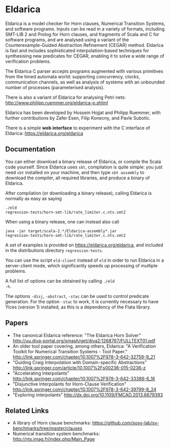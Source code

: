 Eldarica
========

Eldarica is a model checker for Horn clauses, Numerical Transition
Systems, and software programs. Inputs can be read in a variety of
formats, including SMT-LIB 2 and Prolog for Horn clauses, and fragments of
Scala and C for software programs, and are analysed using a variant of the
Counterexample-Guided Abstraction
Refinement (CEGAR) method. Eldarica is fast and includes sophisticated
interpolation-based techniques for synthesising new predicates for
CEGAR, enabling it to solve a wide range of verification problems.

The Eldarica C parser accepts programs augmented with various primitives
from the timed automata world: supporting concurrency, clocks, communication
channels, as well as analysis of systems with an unbounded number of
processes (parameterised analysis).

There is also a variant of Eldarica for analysing Petri nets: http://www.philipp.ruemmer.org/eldarica-p.shtml

Eldarica has been developed by Hossein Hojjat and Philipp Ruemmer,
with further contributions by Zafer Esen, Filip Konecny, and Pavle Subotic.

There is a simple **web interface** to experiment with the C interface
of Eldarica:
https://eldarica.org/eldarica

Documentation
-------------

You can either download a binary release of Eldarica, or compile the Scala
code yourself. Since Eldarica uses <code>sbt</code>, compilation is quite
simple: you just need <code>sbt</code> installed on your machine,
and then type <code>sbt assembly</code> to download the compiler, all
required libraries, and produce a binary of Eldarica.

After compilation (or downloading a binary release), calling Eldarica
is normally as easy as saying

  <code>./eld regression-tests/horn-smt-lib/rate_limiter.c.nts.smt2</code>

When using a binary release, one can instead also call

  <code>java -jar target/scala-2.\*/Eldarica-assembly\*.jar regression-tests/horn-smt-lib/rate_limiter.c.nts.smt2</code>

A set of examples is provided on https://eldarica.org/eldarica, and included
in the distributions directory <code>regression-tests</code>.

You can use the script <code>eld-client</code> instead of
<code>eld</code> in order to run Eldarica in a server-client mode,
which significantly speeds up processing of multiple problems.

A full list of options can be obtained by calling <code>./eld -h</code>.

The options <code>-disj</code>, <code>-abstract</code>, <code>-stac</code> can be used to control
predicate generation. For the option <code>-stac</code> to work, it is currently necessary to have Yices (version 1) installed, as this is a dependency of the Flata library.

Papers
------

* The canonical Eldarica reference:
  "The Eldarica Horn Solver"
  http://uu.diva-portal.org/smash/get/diva2:1268767/FULLTEXT01.pdf
* An older tool paper covering, among others, Eldarica:
  "A Verification Toolkit for Numerical Transition Systems - Tool Paper."
  http://link.springer.com/chapter/10.1007%2F978-3-642-32759-9_21
* "Guiding Craig Interpolation with Domain-specific Abstractions"
  http://link.springer.com/article/10.1007%2Fs00236-015-0236-z
* "Accelerating Interpolants"
  http://link.springer.com/chapter/10.1007%2F978-3-642-33386-6_16
* "Disjunctive Interpolants for Horn-Clause Verification"
  http://link.springer.com/chapter/10.1007%2F978-3-642-39799-8_24
* "Exploring interpolants"
  http://dx.doi.org/10.1109/FMCAD.2013.6679393

Related Links
-------------

* A library of Horn clause benchmarks:
  https://github.com/sosy-lab/sv-benchmarks/tree/master/clauses
* Numerical transition system benchmarks:
  http://nts.imag.fr/index.php/Main_Page

